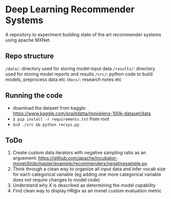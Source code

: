 # Deep Learning Recommender Systems

A repository to experiment building state of the art recommender systems using apache MXNet.

## Repo structure

`/data/`: directory used for storing model input data
`/results/`: directory used for storing model reports and results
`/src/`: python code to build models, preprocess data etc
/`docs/`: research notes etc

## Running the code

- download the dataset from kaggle: https://www.kaggle.com/prajitdatta/movielens-100k-dataset/data
- `$ pip install -r requirements.txt` from root
- `$cd ./src && python recsys.py`

## ToDo
    
1. Create custom data iterators with negative sampling ratio as an arguement: https://github.com/apache/incubator-mxnet/blob/master/example/recommenders/negativesample.py.
2. Think through a clean way to organize all input data and infer vocab size for each categorical variable (eg adding one more categorical variable does not require changes to model code)
3. Understand why X is described as determining the model capability
4. Find clean way to display HR@x as an mxnet custom evaluation metric
